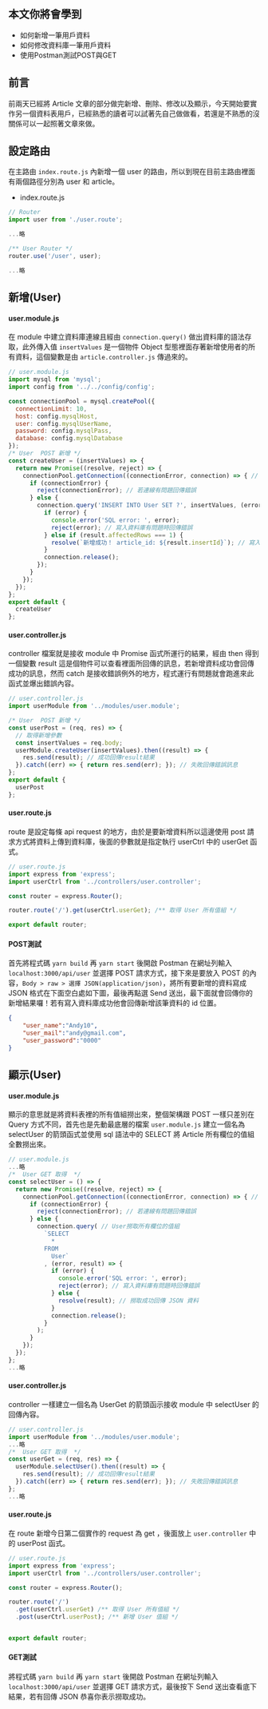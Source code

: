 ## 本文你將會學到
- 如何新增一筆用戶資料
- 如何修改資料庫一筆用戶資料
- 使用Postman測試POST與GET

## 前言
前兩天已經將 Article 文章的部分做完新增、刪除、修改以及顯示，今天開始要實作另一個資料表用戶，已經熟悉的讀者可以試著先自己做做看，若還是不熟悉的沒關係可以一起照著文章來做。

## 設定路由
在主路由 `index.route.js` 內新增一個 user 的路由，所以到現在目前主路由裡面有兩個路徑分別為 user 和 article。

- index.route.js

```js
// Router
import user from './user.route';

...略

/** User Router */
router.use('/user', user);

...略
```

## 新增(User)

#### user.module.js

在 module 中建立資料庫連線且經由 `connection.query()` 做出資料庫的語法存取，此外傳入值 `insertValues` 是一個物件 Object 型態裡面存著新增使用者的所有資料，這個變數是由 `article.controller.js` 傳過來的。

```js
// user.module.js
import mysql from 'mysql';
import config from '../../config/config';

const connectionPool = mysql.createPool({
  connectionLimit: 10,
  host: config.mysqlHost,
  user: config.mysqlUserName,
  password: config.mysqlPass,
  database: config.mysqlDatabase
});
/* User  POST 新增 */
const createUser = (insertValues) => {
  return new Promise((resolve, reject) => {
    connectionPool.getConnection((connectionError, connection) => { // 資料庫連線
      if (connectionError) {
        reject(connectionError); // 若連線有問題回傳錯誤
      } else {
        connection.query('INSERT INTO User SET ?', insertValues, (error, result) => { // User資料表寫入一筆資料
          if (error) {
            console.error('SQL error: ', error);
            reject(error); // 寫入資料庫有問題時回傳錯誤
          } else if (result.affectedRows === 1) {
            resolve(`新增成功！ article_id: ${result.insertId}`); // 寫入成功回傳寫入id
          }
          connection.release();
        });
      }
    });
  });
};
export default {
  createUser
};
```

#### user.controller.js

controller 檔案就是接收 module 中 Promise 函式所運行的結果，經由 then 得到一個變數 result 這是個物件可以查看裡面所回傳的訊息，若新增資料成功會回傳成功的訊息，然而 catch 是接收錯誤例外的地方，程式運行有問題就會跑進來此函式並爆出錯誤內容。

```js
// user.controller.js
import userModule from '../modules/user.module';

/* User  POST 新增 */
const userPost = (req, res) => {
  // 取得新增參數
  const insertValues = req.body;
  userModule.createUser(insertValues).then((result) => {
    res.send(result); // 成功回傳result結果
  }).catch((err) => { return res.send(err); }); // 失敗回傳錯誤訊息
};
export default {
  userPost
};
```

#### user.route.js

route 是設定每條 api request 的地方，由於是要新增資料所以這邊使用 post 請求方式將資料上傳到資料庫，後面的參數就是指定執行 userCtrl 中的 userGet 函式。

```js
// user.route.js
import express from 'express';
import userCtrl from '../controllers/user.controller';

const router = express.Router();

router.route('/').get(userCtrl.userGet); /** 取得 User 所有值組 */

export default router;
```

#### POST測試

首先將程式碼 `yarn build` 再 `yarn start` 後開啟 Postman 在網址列輸入 `localhost:3000/api/user` 並選擇 POST 請求方式，接下來是要放入 POST 的內容，`Body > raw > 選擇 JSON(application/json)`，將所有要新增的資料寫成 JSON 格式在下面空白處如下圖，最後再點選 Send 送出，最下面就會回傳你的新增結果囉！若有寫入資料庫成功他會回傳新增該筆資料的 id 位置。

```json
{
	"user_name":"Andy10",
	"user_mail":"andy@gmail.com",
	"user_password":"0000"
}
```


## 顯示(User)

#### user.module.js

顯示的意思就是將資料表裡的所有值組撈出來，整個架構跟 POST 一樣只差別在 Query 方式不同，首先也是先動最底層的檔案 `user.module.js` 建立一個名為 selectUser 的箭頭函式並使用 sql 語法中的 SELECT 將 Article 所有欄位的值組全數撈出來。

```js
// user.module.js
...略
/*  User GET 取得  */
const selectUser = () => {
  return new Promise((resolve, reject) => {
    connectionPool.getConnection((connectionError, connection) => { // 資料庫連線
      if (connectionError) {
        reject(connectionError); // 若連線有問題回傳錯誤
      } else {
        connection.query( // User撈取所有欄位的值組
          `SELECT
            *
          FROM
            User`
          , (error, result) => {
            if (error) {
              console.error('SQL error: ', error);
              reject(error); // 寫入資料庫有問題時回傳錯誤
            } else {
              resolve(result); // 撈取成功回傳 JSON 資料
            }
            connection.release();
          }
        );
      }
    });
  });
};
...略
```

#### user.controller.js

controller 一樣建立一個名為 UserGet 的箭頭函示接收 module 中 selectUser 的回傳內容。

```js
// user.controller.js
import userModule from '../modules/user.module';
...略
/*  User GET 取得  */
const userGet = (req, res) => {
  userModule.selectUser().then((result) => {
    res.send(result); // 成功回傳result結果
  }).catch((err) => { return res.send(err); }); // 失敗回傳錯誤訊息
};
...略

```

#### user.route.js

在 route 新增今日第二個實作的 request 為 get ，後面放上 `user.controller` 中的 userPost 函式。

```js
// user.route.js
import express from 'express';
import userCtrl from '../controllers/user.controller';

const router = express.Router();

router.route('/')
  .get(userCtrl.userGet) /** 取得 User 所有值組 */
  .post(userCtrl.userPost); /** 新增 User 值組 */


export default router;
```

#### GET測試
將程式碼 `yarn build` 再 `yarn start` 後開啟 Postman 在網址列輸入 `localhost:3000/api/user` 並選擇 GET 請求方式，最後按下 Send 送出查看底下結果，若有回傳 JSON 恭喜你表示撈取成功。
